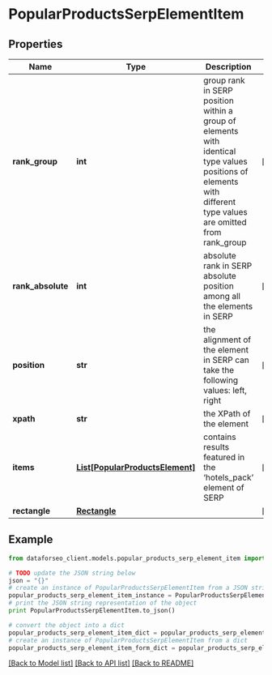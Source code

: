 # PopularProductsSerpElementItem


## Properties

Name | Type | Description | Notes
------------ | ------------- | ------------- | -------------
**rank_group** | **int** | group rank in SERP position within a group of elements with identical type values positions of elements with different type values are omitted from rank_group | [optional] 
**rank_absolute** | **int** | absolute rank in SERP absolute position among all the elements in SERP | [optional] 
**position** | **str** | the alignment of the element in SERP can take the following values: left, right | [optional] 
**xpath** | **str** | the XPath of the element | [optional] 
**items** | [**List[PopularProductsElement]**](PopularProductsElement.md) | contains results featured in the ‘hotels_pack’ element of SERP | [optional] 
**rectangle** | [**Rectangle**](Rectangle.md) |  | [optional] 

## Example

```python
from dataforseo_client.models.popular_products_serp_element_item import PopularProductsSerpElementItem

# TODO update the JSON string below
json = "{}"
# create an instance of PopularProductsSerpElementItem from a JSON string
popular_products_serp_element_item_instance = PopularProductsSerpElementItem.from_json(json)
# print the JSON string representation of the object
print PopularProductsSerpElementItem.to_json()

# convert the object into a dict
popular_products_serp_element_item_dict = popular_products_serp_element_item_instance.to_dict()
# create an instance of PopularProductsSerpElementItem from a dict
popular_products_serp_element_item_form_dict = popular_products_serp_element_item.from_dict(popular_products_serp_element_item_dict)
```
[[Back to Model list]](../README.md#documentation-for-models) [[Back to API list]](../README.md#documentation-for-api-endpoints) [[Back to README]](../README.md)


